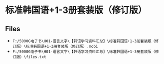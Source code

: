# 标准韩国语+1-3册套装版（修订版）

## Files

- `F:/5000G电子书\H01-语言文字\【韩语学习资料汇总】\标准韩国语+1-3册套装版（修订版）\标准韩国语+1-3册套装版（修订版）.mobi`
- `F:/5000G电子书\H01-语言文字\【韩语学习资料汇总】\标准韩国语+1-3册套装版（修订版）\files.txt`
